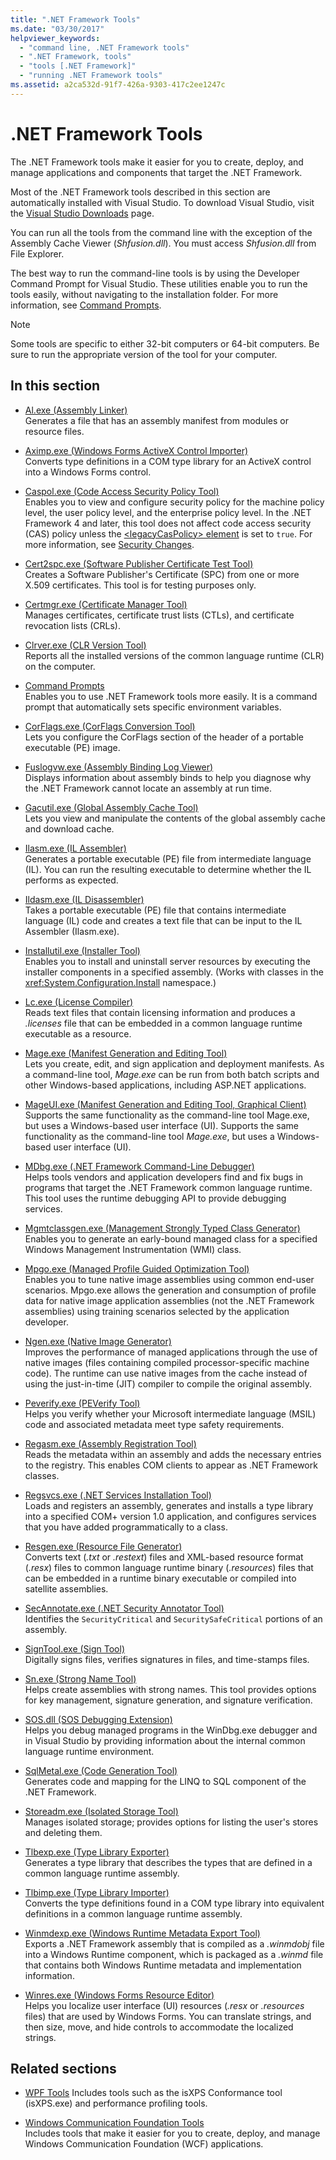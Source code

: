 ```yaml
---
title: ".NET Framework Tools"
ms.date: "03/30/2017"
helpviewer_keywords:
  - "command line, .NET Framework tools"
  - ".NET Framework, tools"
  - "tools [.NET Framework]"
  - "running .NET Framework tools"
ms.assetid: a2ca532d-91f7-426a-9303-417c2ee1247c
---
```

# .NET Framework Tools

The .NET Framework tools make it easier for you to create, deploy, and manage applications and components that target the .NET Framework.

Most of the .NET Framework tools described in this section are automatically installed with Visual Studio. To download Visual Studio, visit the [Visual Studio Downloads](https://visualstudio.microsoft.com/downloads/?utm_medium=microsoft&utm_source=docs.microsoft.com&utm_campaign=inline+link&utm_content=download+vs2019) page.

You can run all the tools from the command line with the exception of the Assembly Cache Viewer (*Shfusion.dll*). You must access *Shfusion.dll* from File Explorer.
  
The best way to run the command-line tools is by using the Developer Command Prompt for Visual Studio. These utilities enable you to run the tools easily, without navigating to the installation folder. For more information, see [Command Prompts](developer-command-prompt-for-vs.md).

> [!NOTE]
> Some tools are specific to either 32-bit computers or 64-bit computers. Be sure to run the appropriate version of the tool for your computer.

## In this section

- [Al.exe (Assembly Linker)](al-exe-assembly-linker.md)  
Generates a file that has an assembly manifest from modules or resource files.

- [Aximp.exe (Windows Forms ActiveX Control Importer)](aximp-exe-windows-forms-activex-control-importer.md)  
Converts type definitions in a COM type library for an ActiveX control into a Windows Forms control.

- [Caspol.exe (Code Access Security Policy Tool)](caspol-exe-code-access-security-policy-tool.md)  
Enables you to view and configure security policy for the machine policy level, the user policy level, and the enterprise policy level. In the .NET Framework 4 and later, this tool does not affect code access security (CAS) policy unless the [\<legacyCasPolicy> element](../configure-apps/file-schema/runtime/netfx40-legacysecuritypolicy-element.md) is set to `true`. For more information, see [Security Changes](https://docs.microsoft.com/previous-versions/dotnet/framework/security/security-changes).

- [Cert2spc.exe (Software Publisher Certificate Test Tool)](cert2spc-exe-software-publisher-certificate-test-tool.md)  
Creates a Software Publisher's Certificate (SPC) from one or more X.509 certificates. This tool is for testing purposes only.

- [Certmgr.exe (Certificate Manager Tool)](certmgr-exe-certificate-manager-tool.md)  
Manages certificates, certificate trust lists (CTLs), and certificate revocation lists (CRLs).

- [Clrver.exe (CLR Version Tool)](clrver-exe-clr-version-tool.md)  
Reports all the installed versions of the common language runtime (CLR) on the computer.

- [Command Prompts](developer-command-prompt-for-vs.md)  
Enables you to use .NET Framework tools more easily. It is a command prompt that automatically sets specific environment variables.

- [CorFlags.exe (CorFlags Conversion Tool)](corflags-exe-corflags-conversion-tool.md)  
Lets you configure the CorFlags section of the header of a portable executable (PE) image.

- [Fuslogvw.exe (Assembly Binding Log Viewer)](fuslogvw-exe-assembly-binding-log-viewer.md)  
Displays information about assembly binds to help you diagnose why the .NET Framework cannot locate an assembly at run time.

- [Gacutil.exe (Global Assembly Cache Tool)](gacutil-exe-gac-tool.md)  
Lets you view and manipulate the contents of the global assembly cache and download cache.

- [Ilasm.exe (IL Assembler)](ilasm-exe-il-assembler.md)  
Generates a portable executable (PE) file from intermediate language (IL). You can run the resulting executable to determine whether the IL performs as expected.

- [Ildasm.exe (IL Disassembler)](ildasm-exe-il-disassembler.md)  
Takes a portable executable (PE) file that contains intermediate language (IL) code and creates a text file that can be input to the IL Assembler (Ilasm.exe).

- [Installutil.exe (Installer Tool)](installutil-exe-installer-tool.md)  
Enables you to install and uninstall server resources by executing the installer components in a specified assembly. (Works with classes in the <xref:System.Configuration.Install> namespace.)

- [Lc.exe (License Compiler)](lc-exe-license-compiler.md)  
Reads text files that contain licensing information and produces a *.licenses* file that can be embedded in a common language runtime executable as a resource.

- [Mage.exe (Manifest Generation and Editing Tool)](mage-exe-manifest-generation-and-editing-tool.md)  
Lets you create, edit, and sign application and deployment manifests. As a command-line tool, *Mage.exe* can be run from both batch scripts and other Windows-based applications, including ASP.NET applications.

- [MageUI.exe (Manifest Generation and Editing Tool, Graphical Client)](mageui-exe-manifest-generation-and-editing-tool-graphical-client.md)  
Supports the same functionality as the command-line tool Mage.exe, but uses a Windows-based user interface (UI). Supports the same functionality as the command-line tool *Mage.exe*, but uses a Windows-based user interface (UI).

- [MDbg.exe (.NET Framework Command-Line Debugger)](mdbg-exe.md)  
Helps tools vendors and application developers find and fix bugs in programs that target the .NET Framework common language runtime. This tool uses the runtime debugging API to provide debugging services.

- [Mgmtclassgen.exe (Management Strongly Typed Class Generator)](mgmtclassgen-exe.md)  
Enables you to generate an early-bound managed class for a specified Windows Management Instrumentation (WMI) class.

- [Mpgo.exe (Managed Profile Guided Optimization Tool)](mpgo-exe-managed-profile-guided-optimization-tool.md)  
Enables you to tune native image assemblies using common end-user scenarios. Mpgo.exe allows the generation and consumption of profile data for native image application assemblies (not the .NET Framework assemblies) using training scenarios selected by the application developer.

- [Ngen.exe (Native Image Generator)](ngen-exe-native-image-generator.md)  
Improves the performance of managed applications through the use of native images (files containing compiled processor-specific machine code). The runtime can use native images from the cache instead of using the just-in-time (JIT) compiler to compile the original assembly.

- [Peverify.exe (PEVerify Tool)](peverify-exe-peverify-tool.md)  
Helps you verify whether your Microsoft intermediate language (MSIL) code and associated metadata meet type safety requirements.

- [Regasm.exe (Assembly Registration Tool)](regasm-exe-assembly-registration-tool.md)  
Reads the metadata within an assembly and adds the necessary entries to the registry. This enables COM clients to appear as .NET Framework classes.

- [Regsvcs.exe (.NET Services Installation Tool)](regsvcs-exe-net-services-installation-tool.md)  
Loads and registers an assembly, generates and installs a type library into a specified COM+ version 1.0 application, and configures services that you have added programmatically to a class.

- [Resgen.exe (Resource File Generator)](resgen-exe-resource-file-generator.md)  
Converts text (*.txt* or *.restext*) files and XML-based resource format (*.resx*) files to common language runtime binary (*.resources*) files that can be embedded in a runtime binary executable or compiled into satellite assemblies.

- [SecAnnotate.exe (.NET Security Annotator Tool)](secannotate-exe-net-security-annotator-tool.md)  
Identifies the `SecurityCritical` and `SecuritySafeCritical` portions of an assembly.

- [SignTool.exe (Sign Tool)](signtool-exe.md)  
Digitally signs files, verifies signatures in files, and time-stamps files.

- [Sn.exe (Strong Name Tool)](sn-exe-strong-name-tool.md)  
Helps create assemblies with strong names. This tool provides options for key management, signature generation, and signature verification.

- [SOS.dll (SOS Debugging Extension)](sos-dll-sos-debugging-extension.md)  
Helps you debug managed programs in the WinDbg.exe debugger and in Visual Studio by providing information about the internal common language runtime environment.

- [SqlMetal.exe (Code Generation Tool)](sqlmetal-exe-code-generation-tool.md)  
Generates code and mapping for the LINQ to SQL component of the .NET Framework.

- [Storeadm.exe (Isolated Storage Tool)](storeadm-exe-isolated-storage-tool.md)  
Manages isolated storage; provides options for listing the user's stores and deleting them.

- [Tlbexp.exe (Type Library Exporter)](tlbexp-exe-type-library-exporter.md)  
Generates a type library that describes the types that are defined in a common language runtime assembly.

- [Tlbimp.exe (Type Library Importer)](tlbimp-exe-type-library-importer.md)  
Converts the type definitions found in a COM type library into equivalent definitions in a common language runtime assembly.

- [Winmdexp.exe (Windows Runtime Metadata Export Tool)](winmdexp-exe-windows-runtime-metadata-export-tool.md)  
Exports a .NET Framework assembly that is compiled as a *.winmdobj* file into a Windows Runtime component, which is packaged as a *.winmd* file that contains both Windows Runtime metadata and implementation information.

- [Winres.exe (Windows Forms Resource Editor)](winres-exe-windows-forms-resource-editor.md)  
Helps you localize user interface (UI) resources (*.resx* or *.resources* files) that are used by Windows Forms. You can translate strings, and then size, move, and hide controls to accommodate the localized strings.

## Related sections

- [WPF Tools](https://docs.microsoft.com/previous-versions/ms742404(v=vs.110))  
Includes tools such as the isXPS Conformance tool (isXPS.exe) and performance profiling tools.

- [Windows Communication Foundation Tools](../wcf/tools.md)  
Includes tools that make it easier for you to create, deploy, and manage Windows Communication Foundation (WCF) applications.
